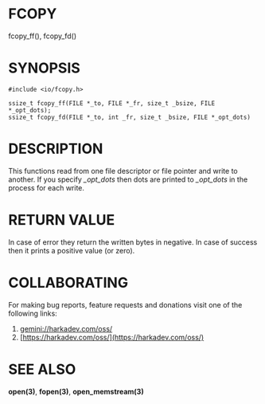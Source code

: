# FCOPY

fcopy_ff(), fcopy_fd()

# SYNOPSIS

    #include <io/fcopy.h>
    
    ssize_t fcopy_ff(FILE *_to, FILE *_fr, size_t _bsize, FILE *_opt_dots);
    ssize_t fcopy_fd(FILE *_to, int _fr, size_t _bsize, FILE *_opt_dots)

# DESCRIPTION

This functions read from one file descriptor or file pointer and write to
another. If you specify *_opt_dots* then dots are printed to *_opt_dots* in
the process for each write.

# RETURN VALUE

In case of error they return the written bytes in negative. In case of success
then it prints a positive value (or zero).

# COLLABORATING

For making bug reports, feature requests and donations visit
one of the following links:

1. [gemini://harkadev.com/oss/](gemini://harkadev.com/oss/)
2. [https://harkadev.com/oss/](https://harkadev.com/oss/)
# SEE ALSO

**open(3)**, **fopen(3)**, **open_memstream(3)**
